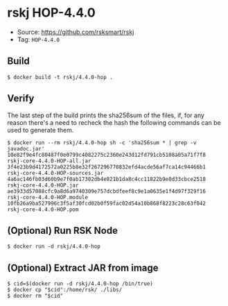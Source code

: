 # rskj HOP-4.4.0

* Source: https://github.com/rsksmart/rskj
* Tag: `HOP-4.4.0`

## Build

```
$ docker build -t rskj/4.4.0-hop .
```

## Verify

The last step of the build prints the sha256sum of the files, if, for any reason there's a need to recheck the hash the following commands can be used to generate them.

```
$ docker run --rm rskj/4.4.0-hop sh -c 'sha256sum * | grep -v javadoc.jar'
10e82f9e4fc80487f0e0799c4082275c2360e243d12fd791cb5108a05a71f7f8  rskj-core-4.4.0-HOP-all.jar
3f4e23b9d4172572a0225b8e32f267296770832efd4acde56af7ca14c94466b1  rskj-core-4.4.0-HOP-sources.jar
4a6ac146fb03d60b9e7f0ab17302db4e821b1da8c4cc11822b9e0d33cbce2518  rskj-core-4.4.0-HOP.jar
ae3933d57088cfc9a8d6a9740309e757dcbdfeef8c9e1a0635e1f4d97f329f16  rskj-core-4.4.0-HOP.module
10fb26a9ba527996c3f5af30fcd02b0f59fac02d54a10b868f8223c28c63f042  rskj-core-4.4.0-HOP.pom
```
## (Optional) Run RSK Node
```
$ docker run -d rskj/4.4.0-hop
```

## (Optional) Extract JAR from image

```
$ cid=$(docker run -d rskj/4.4.0-hop /bin/true)
$ docker cp "$cid":/home/rsk/ ./libs/
$ docker rm "$cid"
```
